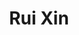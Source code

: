 ---
# Display name
title: Rui Xin

# Name pronunciation (optional)
name_pronunciation: 

# Full name (for SEO)
first_name: Rui
last_name: Xin

organizations:
  - name: University of Washington
  
---